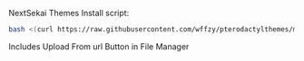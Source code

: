 NextSekai Themes
Install script:
```sh
bash <(curl https://raw.githubusercontent.com/wffzy/pterodactylthemes/main/install.sh)
```
Includes Upload From url Button in File Manager
